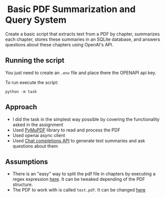 #  Basic PDF Summarization and Query System

Create a basic script that extracts text from a PDF by chapter, summarizes each chapter, stores these summaries in an SQLite database, and answers questions about these chapters using OpenAI's API.

## Running the script

You just need to create an `.env` file and place there the OPENAPI api key.

To run execute the script:

`python -m task`

## Approach

- I did the task in the simplest way possible by covering the functionality asked in the assignment
- Used [PyMuPDF](https://pypi.org/project/PyMuPDF/) library to read and process the PDF
- Used openai async client
- Used [Chat completions API](https://platform.openai.com/docs/guides/text-generation/chat-completions-api) to generate text summaries and ask questions about them

## Assumptions

- There is an "easy" way to split the pdf file in chapters by executing a regex expression [here](task/text_processing.py). It can be tweaked depending of the PDF structure.
- The PDF to work with is called `test.pdf`. It can be changed [here](task/__main__.py)
